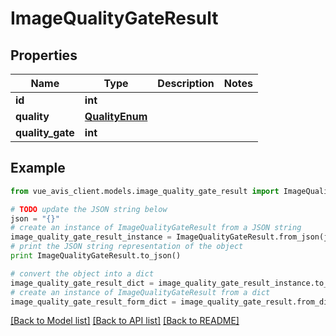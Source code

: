 # ImageQualityGateResult


## Properties

Name | Type | Description | Notes
------------ | ------------- | ------------- | -------------
**id** | **int** |  |
**quality** | [**QualityEnum**](QualityEnum.md) |  |
**quality_gate** | **int** |  |

## Example

```python
from vue_avis_client.models.image_quality_gate_result import ImageQualityGateResult

# TODO update the JSON string below
json = "{}"
# create an instance of ImageQualityGateResult from a JSON string
image_quality_gate_result_instance = ImageQualityGateResult.from_json(json)
# print the JSON string representation of the object
print ImageQualityGateResult.to_json()

# convert the object into a dict
image_quality_gate_result_dict = image_quality_gate_result_instance.to_dict()
# create an instance of ImageQualityGateResult from a dict
image_quality_gate_result_form_dict = image_quality_gate_result.from_dict(image_quality_gate_result_dict)
```
[[Back to Model list]](..#documentation-for-models) [[Back to API list]](..#documentation-for-api-endpoints) [[Back to README]](..)
